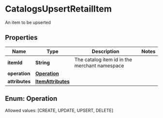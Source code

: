 

# CatalogsUpsertRetailItem

An item to be upserted

## Properties

Name | Type | Description | Notes
------------ | ------------- | ------------- | -------------
**itemId** | **String** | The catalog item id in the merchant namespace | 
**operation** | [**Operation**](#Operation) |  | 
**attributes** | [**ItemAttributes**](ItemAttributes.md) |  | 


## Enum: Operation
Allowed values: [CREATE, UPDATE, UPSERT, DELETE]




